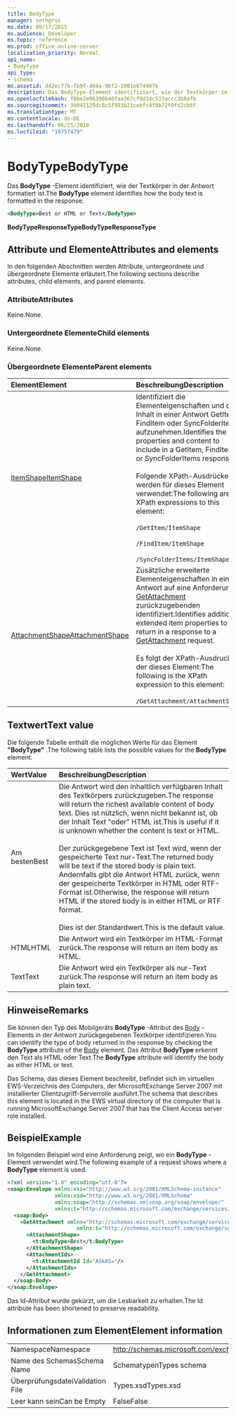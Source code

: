 ```yaml
---
title: BodyType
manager: sethgros
ms.date: 09/17/2015
ms.audience: Developer
ms.topic: reference
ms.prod: office-online-server
localization_priority: Normal
api_name:
- BodyType
api_type:
- schema
ms.assetid: d42ec77b-fb9f-404a-9bf2-1801e8744676
description: Das BodyType-Element identifiziert, wie der Textkörper in der Antwort formatiert ist.
ms.openlocfilehash: f8be2e96390b40faa367cf0d34c533accc3b8afb
ms.sourcegitcommit: 34041125dc8c5f993b21cebfc4f8b72f0fd2cb6f
ms.translationtype: MT
ms.contentlocale: de-DE
ms.lasthandoff: 06/25/2018
ms.locfileid: "19757479"
---
```

# <a name="bodytype"></a><span data-ttu-id="5bb90-103">BodyType</span><span class="sxs-lookup"><span data-stu-id="5bb90-103">BodyType</span></span>

<span data-ttu-id="5bb90-104">Das **BodyType** -Element identifiziert, wie der Textkörper in der Antwort formatiert ist.</span><span class="sxs-lookup"><span data-stu-id="5bb90-104">The **BodyType** element identifies how the body text is formatted in the response.</span></span> 
  
```xml
<BodyType>Best or HTML or Text</BodyType>
```

<span data-ttu-id="5bb90-105">**BodyTypeResponseType**</span><span class="sxs-lookup"><span data-stu-id="5bb90-105">**BodyTypeResponseType**</span></span>

## <a name="attributes-and-elements"></a><span data-ttu-id="5bb90-106">Attribute und Elemente</span><span class="sxs-lookup"><span data-stu-id="5bb90-106">Attributes and elements</span></span>

<span data-ttu-id="5bb90-107">In den folgenden Abschnitten werden Attribute, untergeordnete und übergeordnete Elemente erläutert.</span><span class="sxs-lookup"><span data-stu-id="5bb90-107">The following sections describe attributes, child elements, and parent elements.</span></span>
  
### <a name="attributes"></a><span data-ttu-id="5bb90-108">Attribute</span><span class="sxs-lookup"><span data-stu-id="5bb90-108">Attributes</span></span>

<span data-ttu-id="5bb90-109">Keine.</span><span class="sxs-lookup"><span data-stu-id="5bb90-109">None.</span></span>
  
### <a name="child-elements"></a><span data-ttu-id="5bb90-110">Untergeordnete Elemente</span><span class="sxs-lookup"><span data-stu-id="5bb90-110">Child elements</span></span>

<span data-ttu-id="5bb90-111">Keine.</span><span class="sxs-lookup"><span data-stu-id="5bb90-111">None.</span></span>
  
### <a name="parent-elements"></a><span data-ttu-id="5bb90-112">Übergeordnete Elemente</span><span class="sxs-lookup"><span data-stu-id="5bb90-112">Parent elements</span></span>

|<span data-ttu-id="5bb90-113">**Element**</span><span class="sxs-lookup"><span data-stu-id="5bb90-113">**Element**</span></span>|<span data-ttu-id="5bb90-114">**Beschreibung**</span><span class="sxs-lookup"><span data-stu-id="5bb90-114">**Description**</span></span>|
|:-----|:-----|
|[<span data-ttu-id="5bb90-115">ItemShape</span><span class="sxs-lookup"><span data-stu-id="5bb90-115">ItemShape</span></span>](itemshape.md) <br/> | <span data-ttu-id="5bb90-116">Identifiziert die Elementeigenschaften und den Inhalt in einer Antwort GetItem, FindItem oder SyncFolderItems aufzunehmen.</span><span class="sxs-lookup"><span data-stu-id="5bb90-116">Identifies the item properties and content to include in a GetItem, FindItem, or SyncFolderItems response.</span></span>  <br/><br/><span data-ttu-id="5bb90-117">Folgende XPath-Ausdrücke werden für dieses Element verwendet:</span><span class="sxs-lookup"><span data-stu-id="5bb90-117">The following are the XPath expressions to this element:</span></span><br/><br/>  `/GetItem/ItemShape`<br/><br/>`/FindItem/ItemShape`<br/><br/>`/SyncFolderItems/ItemShape` <br/> |
|[<span data-ttu-id="5bb90-118">AttachmentShape</span><span class="sxs-lookup"><span data-stu-id="5bb90-118">AttachmentShape</span></span>](attachmentshape.md) <br/> |<span data-ttu-id="5bb90-119">Zusätzliche erweiterte Elementeigenschaften in einer Antwort auf eine Anforderung [GetAttachment](getattachment.md) zurückzugebenden identifiziert.</span><span class="sxs-lookup"><span data-stu-id="5bb90-119">Identifies additional extended item properties to return in a response to a [GetAttachment](getattachment.md) request.</span></span>  <br/><br/><span data-ttu-id="5bb90-120">Es folgt der XPath-Ausdruck, der dieses Element:</span><span class="sxs-lookup"><span data-stu-id="5bb90-120">The following is the XPath expression to this element:</span></span><br/><br/>  `/GetAttachment/AttachmentShape` <br/> |
   
## <a name="text-value"></a><span data-ttu-id="5bb90-121">Textwert</span><span class="sxs-lookup"><span data-stu-id="5bb90-121">Text value</span></span>

<span data-ttu-id="5bb90-122">Die folgende Tabelle enthält die möglichen Werte für das Element **"BodyType"** .</span><span class="sxs-lookup"><span data-stu-id="5bb90-122">The following table lists the possible values for the **BodyType** element.</span></span> 
  
|<span data-ttu-id="5bb90-123">**Wert**</span><span class="sxs-lookup"><span data-stu-id="5bb90-123">**Value**</span></span>|<span data-ttu-id="5bb90-124">**Beschreibung**</span><span class="sxs-lookup"><span data-stu-id="5bb90-124">**Description**</span></span>|
|:-----|:-----|
|<span data-ttu-id="5bb90-125">Am besten</span><span class="sxs-lookup"><span data-stu-id="5bb90-125">Best</span></span>  <br/> |<span data-ttu-id="5bb90-126">Die Antwort wird den inhaltlich verfügbaren Inhalt des Textkörpers zurückzugeben.</span><span class="sxs-lookup"><span data-stu-id="5bb90-126">The response will return the richest available content of body text.</span></span> <span data-ttu-id="5bb90-127">Dies ist nützlich, wenn nicht bekannt ist, ob der Inhalt Text "oder" HTML ist.</span><span class="sxs-lookup"><span data-stu-id="5bb90-127">This is useful if it is unknown whether the content is text or HTML.</span></span><br/><br/> <span data-ttu-id="5bb90-128">Der zurückgegebene Text ist Text wird, wenn der gespeicherte Text nur-Text.</span><span class="sxs-lookup"><span data-stu-id="5bb90-128">The returned body will be text if the stored body is plain text.</span></span> <span data-ttu-id="5bb90-129">Andernfalls gibt die Antwort HTML zurück, wenn der gespeicherte Textkörper in HTML oder RTF-Format ist.</span><span class="sxs-lookup"><span data-stu-id="5bb90-129">Otherwise, the response will return HTML if the stored body is in either HTML or RTF format.</span></span><br/><br/> <span data-ttu-id="5bb90-130">Dies ist der Standardwert.</span><span class="sxs-lookup"><span data-stu-id="5bb90-130">This is the default value.</span></span>  <br/> |
|<span data-ttu-id="5bb90-131">HTML</span><span class="sxs-lookup"><span data-stu-id="5bb90-131">HTML</span></span>  <br/> |<span data-ttu-id="5bb90-132">Die Antwort wird ein Textkörper im HTML-Format zurück.</span><span class="sxs-lookup"><span data-stu-id="5bb90-132">The response will return an item body as HTML.</span></span>  <br/> |
|<span data-ttu-id="5bb90-133">Text</span><span class="sxs-lookup"><span data-stu-id="5bb90-133">Text</span></span>  <br/> |<span data-ttu-id="5bb90-134">Die Antwort wird ein Textkörper als nur-Text zurück.</span><span class="sxs-lookup"><span data-stu-id="5bb90-134">The response will return an item body as plain text.</span></span>  <br/> |
   
## <a name="remarks"></a><span data-ttu-id="5bb90-135">Hinweise</span><span class="sxs-lookup"><span data-stu-id="5bb90-135">Remarks</span></span>

<span data-ttu-id="5bb90-136">Sie können den Typ des Mobilgeräts **BodyType** -Attribut des [Body](body.md) -Elements in der Antwort zurückgegebenen Textkörper identifizieren.</span><span class="sxs-lookup"><span data-stu-id="5bb90-136">You can identify the type of body returned in the response by checking the **BodyType** attribute of the [Body](body.md) element.</span></span> <span data-ttu-id="5bb90-137">Das Attribut **BodyType** erkennt den Text als HTML oder Text.</span><span class="sxs-lookup"><span data-stu-id="5bb90-137">The **BodyType** attribute will identify the body as either HTML or text.</span></span> 
  
<span data-ttu-id="5bb90-138">Das Schema, das dieses Element beschreibt, befindet sich im virtuellen EWS-Verzeichnis des Computers, der MicrosoftExchange Server 2007 mit installierter Clientzugriff-Serverrolle ausführt.</span><span class="sxs-lookup"><span data-stu-id="5bb90-138">The schema that describes this element is located in the EWS virtual directory of the computer that is running MicrosoftExchange Server 2007 that has the Client Access server role installed.</span></span>
  
## <a name="example"></a><span data-ttu-id="5bb90-139">Beispiel</span><span class="sxs-lookup"><span data-stu-id="5bb90-139">Example</span></span>

<span data-ttu-id="5bb90-140">Im folgenden Beispiel wird eine Anforderung zeigt, wo ein **BodyType** -Element verwendet wird.</span><span class="sxs-lookup"><span data-stu-id="5bb90-140">The following example of a request shows where a **BodyType** element is used.</span></span> 
  
```xml
<?xml version="1.0" encoding="utf-8"?>
<soap:Envelope xmlns:xsi="http://www.w3.org/2001/XMLSchema-instance"
               xmlns:xsd="http://www.w3.org/2001/XMLSchema"
               xmlns:soap="http://schemas.xmlsoap.org/soap/envelope/"
               xmlns:t="http://schemas.microsoft.com/exchange/services/2006/types">
  <soap:Body>
    <GetAttachment xmlns="http://schemas.microsoft.com/exchange/services/2006/messages" 
                      xmlns:t="http://schemas.microsoft.com/exchange/services/2006/types">
      <AttachmentShape>
        <t:BodyType>Best</t:BodyType>
      </AttachmentShape>
      <AttachmentIds>
        <t:AttachmentId Id="ASkAS="/>
      </AttachmentIds>
    </GetAttachment>
  </soap:Body>
</soap:Envelope>
```

<span data-ttu-id="5bb90-141">Das Id-Attribut wurde gekürzt, um die Lesbarkeit zu erhalten.</span><span class="sxs-lookup"><span data-stu-id="5bb90-141">The Id attribute has been shortened to preserve readability.</span></span>
  
## <a name="element-information"></a><span data-ttu-id="5bb90-142">Informationen zum Element</span><span class="sxs-lookup"><span data-stu-id="5bb90-142">Element information</span></span>

|||
|:-----|:-----|
|<span data-ttu-id="5bb90-143">Namespace</span><span class="sxs-lookup"><span data-stu-id="5bb90-143">Namespace</span></span>  <br/> |http://schemas.microsoft.com/exchange/services/2006/types  <br/> |
|<span data-ttu-id="5bb90-144">Name des Schemas</span><span class="sxs-lookup"><span data-stu-id="5bb90-144">Schema Name</span></span>  <br/> |<span data-ttu-id="5bb90-145">Schematypen</span><span class="sxs-lookup"><span data-stu-id="5bb90-145">Types schema</span></span>  <br/> |
|<span data-ttu-id="5bb90-146">Überprüfungsdatei</span><span class="sxs-lookup"><span data-stu-id="5bb90-146">Validation File</span></span>  <br/> |<span data-ttu-id="5bb90-147">Types.xsd</span><span class="sxs-lookup"><span data-stu-id="5bb90-147">Types.xsd</span></span>  <br/> |
|<span data-ttu-id="5bb90-148">Leer kann sein</span><span class="sxs-lookup"><span data-stu-id="5bb90-148">Can be Empty</span></span>  <br/> |<span data-ttu-id="5bb90-149">False</span><span class="sxs-lookup"><span data-stu-id="5bb90-149">False</span></span>  <br/> |
   

